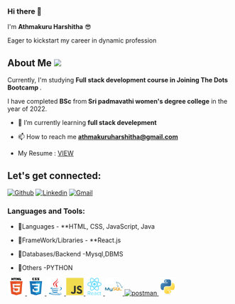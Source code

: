 ### Hi there 👋

I'm   <b>Athmakuru Harshitha</b> :sunglasses:<br/>

Eager to kickstart my career in dynamic profession

<h2>About Me <img height="40" src="https://raw.githubusercontent.com/innng/innng/master/assets/kyubey.gif"/> </h2>

Currently, I'm  studying <b>Full stack development course in Joining The Dots Bootcamp </b>.

I have completed <b>BSc</b> from<b> Sri padmavathi women's degree college</b> in the year of 2022.

- 🌱 I’m currently learning **full stack develepment**

- 📫 How to reach me **athmakuruharshitha@gmail.com**

- My Resume : <a href="https://docs.google.com/document/d/1iRJ2CQJGWP9VCCmQv7mDzg3bMBXyA8-wKJg79nIdu_4/edit?usp=sharing">VIEW</a>

<h2 align="left">Let's get connected:</h2>

[![Github](https://img.shields.io/badge/-Github-000?style=flat&logo=Github&logoColor=white)](https://github.com/Harshitha-reddy88)
[![Linkedin](https://img.shields.io/badge/-LinkedIn-blue?style=flat&logo=Linkedin&logoColor=white)](https://www.linkedin.com/in/athmakuru-harshitha-1378b8251/)
[![Gmail](https://img.shields.io/badge/-Gmail-c14438?style=flat&logo=Gmail&logoColor=white)](athmakuruharshitha@gmail.com)

<h3 align="left">Languages and Tools:</h3>

   - :dart:Languages - **HTML, CSS, JavaScript, Java<br/>
  
   - :dart:FrameWork/Libraries - **React.js<br/>
  
   - :dart:Databases/Backend -Mysql,DBMS<br/>
  
  - :dart:Others -PYTHON
<p align="left">
  <a href="https://www.w3.org/html/" target="_blank" rel="noreferrer"> 
       <img src="https://raw.githubusercontent.com/devicons/devicon/master/icons/html5/html5-original-wordmark.svg" alt="html5" width="40" 
        height="40"/> 
  </a>
  
  <a href="https://www.w3schools.com/css/" target="_blank" rel="noreferrer"> 
       <img src="https://raw.githubusercontent.com/devicons/devicon/master/icons/css3/css3-original-wordmark.svg" alt="css3" width="40" 
       height="40"/> 
  </a> 
  
  <a href="https://www.java.com" target="_blank" rel="noreferrer"> 
        <img src="https://raw.githubusercontent.com/devicons/devicon/master/icons/java/java-original.svg" alt="java" width="40" height="40"/> 
  </a> 
  
  <a href="https://developer.mozilla.org/en-US/docs/Web/JavaScript" target="_blank" rel="noreferrer"> 
        <img src="https://raw.githubusercontent.com/devicons/devicon/master/icons/javascript/javascript-original.svg" alt="javascript" 
         width="40" height="40"/> 
  </a> 

  <a href="https://www.mysql.com/" target="_blank" rel="noreferrer"> 
     <img src="https://raw.githubusercontent.com/devicons/devicon/master/icons/react/react-original-wordmark.svg" alt="react" width="40" 
      height="40"/> </a> <a href="https://postman.com" target="_blank" rel="noreferrer"/>
        <img src="https://raw.githubusercontent.com/devicons/devicon/master/icons/mysql/mysql-original-wordmark.svg" alt="mysql" width="40" 
       height="40"/> 
     <img src="https://www.vectorlogo.zone/logos/getpostman/getpostman-icon.svg" alt="postman" width="40" height="40"/> 
  </a>
  
  <a href="https://www.python.org" target="_blank" rel="noreferrer"> 
         <img src="https://raw.githubusercontent.com/devicons/devicon/master/icons/python/python-original.svg" alt="python" width="40" 
         height="40"/> 
  </a> 
  <a href="https://reactjs.org/" target="_blank" rel="noreferrer"> </a> 
  <a href="https://reactnative.dev/" target="_blank" rel="noreferrer">  </a>
  

  
</p>

